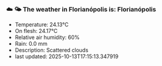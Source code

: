 ### ☁️ 🌤️  The weather in Florianópolis is: Florianópolis

- Temperature: 24.13°C
- On flesh: 24.17°C
- Relative air humidity: 60%
- Rain: 0.0 mm
- Description: Scattered clouds
- last updated: 2025-10-13T17:15:13.347919
